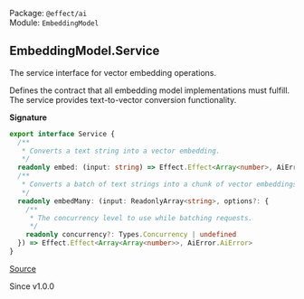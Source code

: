 Package: `@effect/ai`<br />
Module: `EmbeddingModel`<br />

## EmbeddingModel.Service

The service interface for vector embedding operations.

Defines the contract that all embedding model implementations must fulfill.
The service provides text-to-vector conversion functionality.

**Signature**

```ts
export interface Service {
  /**
   * Converts a text string into a vector embedding.
   */
  readonly embed: (input: string) => Effect.Effect<Array<number>, AiError.AiError>
  /**
   * Converts a batch of text strings into a chunk of vector embeddings.
   */
  readonly embedMany: (input: ReadonlyArray<string>, options?: {
    /**
     * The concurrency level to use while batching requests.
     */
    readonly concurrency?: Types.Concurrency | undefined
  }) => Effect.Effect<Array<Array<number>>, AiError.AiError>
}
```

[Source](https://github.com/Effect-TS/effect/tree/main/packages/ai/ai/src/EmbeddingModel.ts#L102)

Since v1.0.0